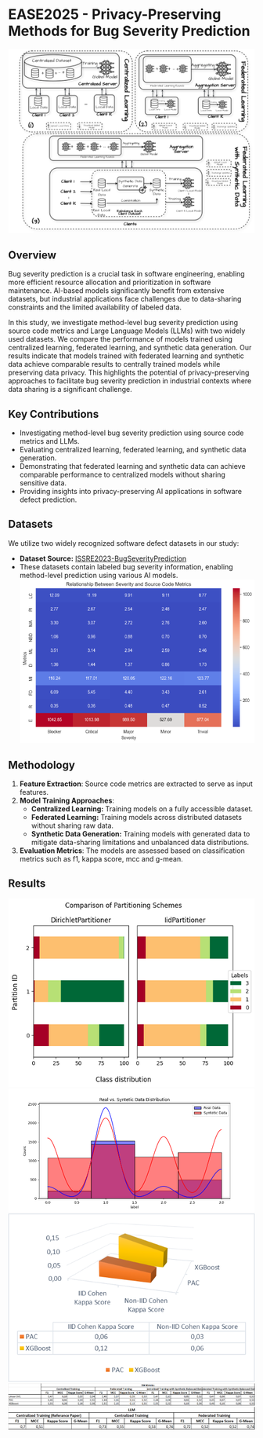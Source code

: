 # EASE2025 - Privacy-Preserving Methods for Bug Severity Prediction
![ease2025-arch.png](img/ease2025-arch.png)
## Overview
Bug severity prediction is a crucial task in software engineering, enabling more efficient resource allocation and prioritization in software maintenance. AI-based models significantly benefit from extensive datasets, but industrial applications face challenges due to data-sharing constraints and the limited availability of labeled data.

In this study, we investigate method-level bug severity prediction using source code metrics and Large Language Models (LLMs) with two widely used datasets. We compare the performance of models trained using centralized learning, federated learning, and synthetic data generation. Our results indicate that models trained with federated learning and synthetic data achieve comparable results to centrally trained models while preserving data privacy. This highlights the potential of privacy-preserving approaches to facilitate bug severity prediction in industrial contexts where data sharing is a significant challenge.

## Key Contributions
- Investigating method-level bug severity prediction using source code metrics and LLMs.
- Evaluating centralized learning, federated learning, and synthetic data generation.
- Demonstrating that federated learning and synthetic data can achieve comparable performance to centralized models without sharing sensitive data.
- Providing insights into privacy-preserving AI applications in software defect prediction.

## Datasets
We utilize two widely recognized software defect datasets in our study:
- **Dataset Source:** [ISSRE2023-BugSeverityPrediction](https://github.com/EhsanMashhadi/ISSRE2023-BugSeverityPrediction)
- These datasets contain labeled bug severity information, enabling method-level prediction using various AI models.
![bugsjar_relations.png](img/bugsjar_relations.png)

## Methodology
1. **Feature Extraction**: Source code metrics are extracted to serve as input features.
2. **Model Training Approaches**:
   - **Centralized Learning:** Training models on a fully accessible dataset.
   - **Federated Learning:** Training models across distributed datasets without sharing raw data.
   - **Synthetic Data Generation:** Training models with generated data to mitigate data-sharing limitations and unbalanced data distributions.
3. **Evaluation Metrics**: The models are assessed based on classification metrics such as f1, kappa score, mcc and g-mean.

## Results
![partitioning_comp.png](img/partitioning_comp.png)
![CopulaGAN_distribution.png](img/CopulaGAN_distribution.png)
![img.png](img/partitioning.png)
![img.png](img/img.png)
![img.png](img/img2.png)

